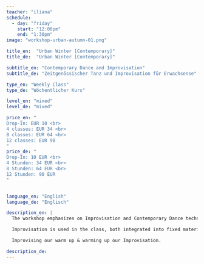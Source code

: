```yaml
---
teacher: "iliana"
schedule:
  - day: "friday"
    start: "12:00pm"
    end: "1:30pm"
image: "workshop-urban-autumn-01.png"

title_en:  "Urban Winter [Contemporary]"
title_de:  "Urban Winter [Contemporary]"

subtitle_en: "Contemporary Dance and Improvisation"
subtitle_de: "Zeitgenössischer Tanz und Improvisation für Erwachsense"

type_en: "Weekly Class"
type_de: "Wöchentlicher Kurs"

level_en: "mixed"
level_de: "mixed"

price_en: "
Drop-In: EUR 10 <br>
4 classes: EUR 34 <br>
8 classes: EUR 64 <br>
12 classes: EUR 90
"
price_de: "
Drop-In: 10 EUR <br>
4 Stunden: 34 EUR <br>
8 Stunden: 64 EUR <br>
12 Stunden: 90 EUR
"


language_en: "English"
language_de: "Englisch"

description_en: |
  The workshop emphasizes on Improvisation and Contemporary Dance technique build-up, while inviting the physical joy of organic movement  and physical expression. The technical part focuses on floor work practice, understanding the relation to the floor, the ways to get in/out, but also to use our everlasting partner: the floor. The approach also focuses on the flow of the movement, understanding the paths of the moving body, exploring different movement qualities and dynamics.

  Improvisation is used in the class, both integrated into fixed material and separately. To wake up our receiving antennas, our tools of movement, of expression and body awareness.

  Improvising our warm up & warming up our Improvisation.

description_de:
---
```

